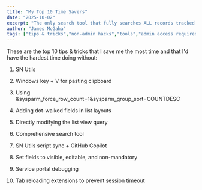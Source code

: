 ```yaml
---
title: "My Top 10 Time Savers"
date: "2025-10-02"
excerpt: "The only search tool that fully searches ALL records tracked by update sets to make sure that no matching records are missed."
author: "James McGaha"
tags: ["tips & tricks","non-admin hacks","tools","admin access required","development"]
---
```


These are the top 10 tips & tricks that I save me the most time and that I'd have the hardest time doing without:

1. SN Utils

2. Windows key + V for pasting clipboard

3. Using &sysparm_force_row_count=1&sysparm_group_sort=COUNTDESC

4. Adding dot-walked fields in list layouts

5. Directly modifying the list view query

6. Comprehensive search tool

7. SN Utils script sync + GitHub Copilot

8. Set fields to visible, editable, and non-mandatory

9. Service portal debugging

10. Tab reloading extensions to prevent session timeout
